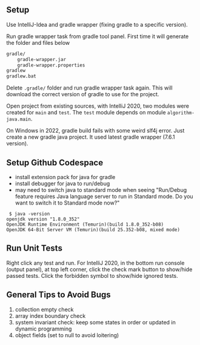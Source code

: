 ## Setup

Use IntelliJ-Idea and gradle wrapper (fixing gradle to a specific version).

Run gradle wrapper task from gradle tool panel. First time it will generate the folder and files below

```bash
gradle/
    gradle-wrapper.jar
    gradle-wrapper.properties
gradlew
gradlew.bat
```

Delete `.gradle/` folder and run gradle wrapper task again. This will download the correct version of gradle to use for the project.

Open project from existing sources, with IntelliJ 2020, two modules were created for `main` and `test`. The `test` module depends on module `algorithm-java.main`.

On Windows in 2022, gradle build fails with some weird slf4j error. Just create a new gradle java project. It used latest gradle wrapper (7.6.1 version).

## Setup Github Codespace

- install extension pack for java for gradle
- install debugger for java to run/debug
- may need to switch java to standard mode when seeing "Run/Debug feature requires Java language server to run in Standard mode. Do you want to switch it to Standard mode now?"

```
 $ java -version
openjdk version "1.8.0_352"
OpenJDK Runtime Environment (Temurin)(build 1.8.0_352-b08)
OpenJDK 64-Bit Server VM (Temurin)(build 25.352-b08, mixed mode)
```

## Run Unit Tests

Right click any test and run. For IntelliJ 2020, in the bottom run console (output panel), at top left corner, click the check mark button to show/hide passed tests. Click the forbidden symbol to show/hide ignored tests.

## General Tips to Avoid Bugs

1. collection empty check
1. array index boundary check
1. system invariant check: keep some states in order or updated in dynamic programming
1. object fields (set to null to avoid loitering)
